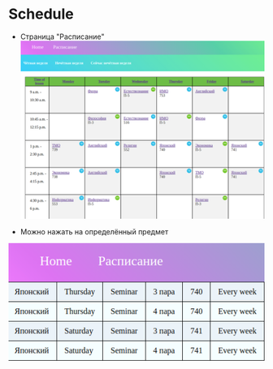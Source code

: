 # Schedule

- Страница "Расписание"
![rм](/readme1.png)

- Можно нажать на определённый предмет

![v](/readme2.png)
